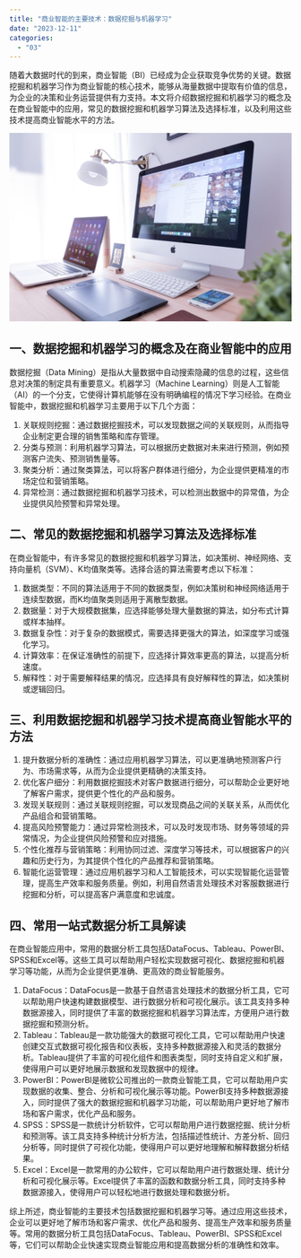 ```yaml
---
title: "商业智能的主要技术：数据挖掘与机器学习"
date: "2023-12-11"
categories: 
  - "03"
---
```


随着大数据时代的到来，商业智能（BI）已经成为企业获取竞争优势的关键。数据挖掘和机器学习作为商业智能的核心技术，能够从海量数据中提取有价值的信息，为企业的决策和业务运营提供有力支持。本文将介绍数据挖掘和机器学习的概念及在商业智能中的应用，常见的数据挖掘和机器学习算法及选择标准，以及利用这些技术提高商业智能水平的方法。

![](images/1697699652-computer-2563737-scaled.jpg)

## 一、数据挖掘和机器学习的概念及在商业智能中的应用

数据挖掘（Data Mining）是指从大量数据中自动搜索隐藏的信息的过程，这些信息对决策的制定具有重要意义。机器学习（Machine Learning）则是人工智能（AI）的一个分支，它使得计算机能够在没有明确编程的情况下学习经验。在商业智能中，数据挖掘和机器学习主要用于以下几个方面：

1. 关联规则挖掘：通过数据挖掘技术，可以发现数据之间的关联规则，从而指导企业制定更合理的销售策略和库存管理。
2. 分类与预测：利用机器学习算法，可以根据历史数据对未来进行预测，例如预测客户流失、预测销售量等。
3. 聚类分析：通过聚类算法，可以将客户群体进行细分，为企业提供更精准的市场定位和营销策略。
4. 异常检测：通过数据挖掘和机器学习技术，可以检测出数据中的异常值，为企业提供风险预警和异常处理。

## 二、常见的数据挖掘和机器学习算法及选择标准

在商业智能中，有许多常见的数据挖掘和机器学习算法，如决策树、神经网络、支持向量机（SVM）、K均值聚类等。选择合适的算法需要考虑以下标准：

1. 数据类型：不同的算法适用于不同的数据类型，例如决策树和神经网络适用于连续型数据，而K均值聚类则适用于离散型数据。
2. 数据量：对于大规模数据集，应选择能够处理大量数据的算法，如分布式计算或样本抽样。
3. 数据复杂性：对于复杂的数据模式，需要选择更强大的算法，如深度学习或强化学习。
4. 计算效率：在保证准确性的前提下，应选择计算效率更高的算法，以提高分析速度。
5. 解释性：对于需要解释结果的情况，应选择具有良好解释性的算法，如决策树或逻辑回归。

## 三、利用数据挖掘和机器学习技术提高商业智能水平的方法

1. 提升数据分析的准确性：通过应用机器学习算法，可以更准确地预测客户行为、市场需求等，从而为企业提供更精确的决策支持。
2. 优化客户细分：利用数据挖掘技术对客户数据进行细分，可以帮助企业更好地了解客户需求，提供更个性化的产品和服务。
3. 发现关联规则：通过关联规则挖掘，可以发现商品之间的关联关系，从而优化产品组合和营销策略。
4. 提高风险预警能力：通过异常检测技术，可以及时发现市场、财务等领域的异常情况，为企业提供风险预警和应对措施。
5. 个性化推荐与营销策略：利用协同过滤、深度学习等技术，可以根据客户的兴趣和历史行为，为其提供个性化的产品推荐和营销策略。
6. 智能化运营管理：通过应用机器学习和人工智能技术，可以实现智能化运营管理，提高生产效率和服务质量。例如，利用自然语言处理技术对客服数据进行挖掘和分析，可以提高客户满意度和忠诚度。

## 四、常用一站式数据分析工具解读

在商业智能应用中，常用的数据分析工具包括DataFocus、Tableau、PowerBI、SPSS和Excel等。这些工具可以帮助用户轻松实现数据可视化、数据挖掘和机器学习等功能，从而为企业提供更准确、更高效的商业智能服务。

1. DataFocus：DataFocus是一款基于自然语言处理技术的数据分析工具，它可以帮助用户快速构建数据模型、进行数据分析和可视化展示。该工具支持多种数据源接入，同时提供了丰富的数据挖掘和机器学习算法库，方便用户进行数据挖掘和预测分析。
2. Tableau：Tableau是一款功能强大的数据可视化工具，它可以帮助用户快速创建交互式数据可视化报告和仪表板，支持多种数据源接入和灵活的数据分析。Tableau提供了丰富的可视化组件和图表类型，同时支持自定义和扩展，使得用户可以更好地展示数据和发现数据中的规律。
3. PowerBI：PowerBI是微软公司推出的一款商业智能工具，它可以帮助用户实现数据的收集、整合、分析和可视化展示等功能。PowerBI支持多种数据源接入，同时提供了强大的数据挖掘和机器学习功能，可以帮助用户更好地了解市场和客户需求，优化产品和服务。
4. SPSS：SPSS是一款统计分析软件，它可以帮助用户进行数据挖掘、统计分析和预测等。该工具支持多种统计分析方法，包括描述性统计、方差分析、回归分析等，同时提供了可视化功能，使得用户可以更好地理解和解释数据分析结果。
5. Excel：Excel是一款常用的办公软件，它可以帮助用户进行数据处理、统计分析和可视化展示等。Excel提供了丰富的函数和数据分析工具，同时支持多种数据源接入，使得用户可以轻松地进行数据处理和数据分析。

综上所述，商业智能的主要技术包括数据挖掘和机器学习等。通过应用这些技术，企业可以更好地了解市场和客户需求、优化产品和服务、提高生产效率和服务质量等。常用的数据分析工具包括DataFocus、Tableau、PowerBI、SPSS和Excel等，它们可以帮助企业快速实现商业智能应用和提高数据分析的准确性和效率。
